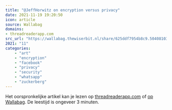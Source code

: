 ```yaml
---
title: "@JeffHorwitz on encryption versus privacy"
date: 2021-11-19 19:20:50
icon: article
source: Wallabag
domains:
- threadreaderapp.com
src_url: "https://wallabag.thewiserbit.nl/share/625ddf7954b8c9.50408103"
2021: "11"
categories:
    - "art"
    - "encryption"
    - "facebook"
    - "privacy"
    - "security"
    - "whatsapp"
    - "zuckerberg"
---
```

Het oorspronkelijke artikel kan je lezen op [threadreaderapp.com](https://threadreaderapp.com/thread/1452371540461248513.html) of [op Wallabag](https://wallabag.thewiserbit.nl/share/625ddf7954b8c9.50408103). De leestijd is ongeveer 3 minuten.